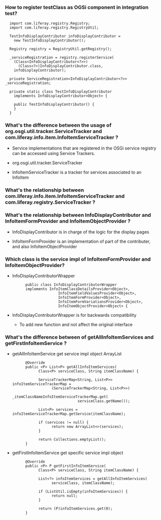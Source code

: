 ### How to register testClass as OGSi component in integration test?

      import com.liferay.registry.Registry;
      import com.liferay.registry.RegistryUtil;

      TestInfoDisplayContributor infoDisplayContributor =
        new TestInfoDisplayContributor();

      Registry registry = RegistryUtil.getRegistry();

      _serviceRegistration = registry.registerService(
        (Class<InfoDisplayContributor<?>>)
          (Class<?>)InfoDisplayContributor.class,
        infoDisplayContributor);

      private ServiceRegistration<InfoDisplayContributor<?>> _serviceRegistration;

      private static class TestInfoDisplayContributor
        implements InfoDisplayContributor<Object> {

        public TestInfoDisplayContributor() {
        }
      }
      
### What's the difference between the usage of org.osgi.util.tracker.ServiceTracker and com.liferay.info.item.InfoItemServiceTracker ?

- Service implementations that are registered in the OSGi service registry can be accessed using Service Trackers.

- org.osgi.util.tracker.ServiceTracker 

- InfoItemServiceTracker is a tracker for services associated to an InfoItem


### What's the relationship between com.liferay.info.item.InfoItemServiceTracker and com.liferay.registry.ServiceTracker ?


### What's the relationship between InfoDisplayContributor and InfoItemFormProvider and InfoItemObjectProvider ?

- InfoDisplayContributor is in charge of the logic for the display pages 

- InfoItemFormProvider is an implementation of part of the contributer, and also InfoItemObjectProvider

### Which class is the service impl of InfoItemFormProvider and InfoItemObjectProvider?

- InfoDisplayContributorWrapper

            public class InfoDisplayContributorWrapper
            implements InfoItemClassDetailsProvider<Object>,
                           InfoItemFieldValuesProvider<Object>,
                           InfoItemFormProvider<Object>,
                           InfoItemFormVariationsProvider<Object>,
                           InfoItemObjectProvider<Object> {

- InfoDisplayContributorWrapper is for backwards compatibility

  - To add new function and not affect the original interface
                           
### What's the difference between of getAllInfoItemServices and getFirstInfoItemService ?

- getAllInfoItemService get service impl object ArrayList

            @Override
            public <P> List<P> getAllInfoItemServices(
                  Class<P> serviceClass, String itemClassName) {

                  ServiceTrackerMap<String, List<P>> infoItemServiceTrackerMap =
                        (ServiceTrackerMap<String, List<P>>)
                              _itemClassNameInfoItemServiceTrackerMap.get(
                                    serviceClass.getName());

                  List<P> services = infoItemServiceTrackerMap.getService(itemClassName);

                  if (services != null) {
                        return new ArrayList<>(services);
                  }

                  return Collections.emptyList();
            }


- getFirstInfoItemService get specific service impl object

            @Override
            public <P> P getFirstInfoItemService(
                  Class<P> serviceClass, String itemClassName) {

                  List<?> infoItemServices = getAllInfoItemServices(
                        serviceClass, itemClassName);

                  if (ListUtil.isEmpty(infoItemServices)) {
                        return null;
                  }

                  return (P)infoItemServices.get(0);
            }
